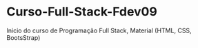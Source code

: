 # Curso-Full-Stack-Fdev09
Inicio do curso de Programação Full Stack, Material (HTML, CSS, BootsStrap) 
